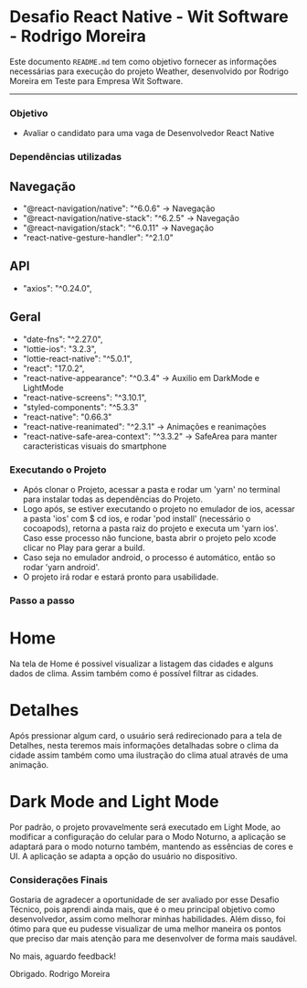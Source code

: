 # Desafio React Native - Wit Software - Rodrigo Moreira

Este documento `README.md` tem como objetivo fornecer as informações necessárias para execução do projeto Weather, desenvolvido por Rodrigo Moreira em Teste para Empresa Wit Software.

---

### Objetivo ###

* Avaliar o candidato para uma vaga de Desenvolvedor React Native

### Dependências utilizadas

## Navegação
* "@react-navigation/native": "^6.0.6" -> Navegação
* "@react-navigation/native-stack": "^6.2.5" -> Navegação
* "@react-navigation/stack": "^6.0.11" -> Navegação
* "react-native-gesture-handler": "^2.1.0"

## API
* "axios": "^0.24.0",

## Geral
* "date-fns": "^2.27.0",
* "lottie-ios": "3.2.3",
* "lottie-react-native": "^5.0.1",
* "react": "17.0.2",
* "react-native-appearance": "^0.3.4" -> Auxilio em DarkMode e LightMode
* "react-native-screens": "^3.10.1",
* "styled-components": "^5.3.3"
* "react-native": "0.66.3"
* "react-native-reanimated": "^2.3.1" -> Animações e reanimações
* "react-native-safe-area-context": "^3.3.2" -> SafeArea para manter caracteristicas visuais do smartphone

### Executando o Projeto

* Após clonar o Projeto, acessar a pasta e rodar um 'yarn' no terminal para instalar todas as dependências do Projeto.
* Logo após, se estiver executando o projeto no emulador de ios, acessar a pasta 'ios' com $ cd ios, e rodar 'pod install' (necessário o cocoapods), retorna a pasta raiz do projeto e executa um 'yarn ios'. Caso esse processo não funcione, basta abrir o projeto pelo xcode
clicar no Play para gerar a build.
* Caso seja no emulador android, o processo é automático, então so rodar 'yarn android'.
* O projeto irá rodar e estará pronto para usabilidade.

### Passo a passo

# Home
Na tela de Home é possivel visualizar a listagem das cidades e alguns dados de clima. Assim também como é possível filtrar as cidades.

# Detalhes
Após pressionar algum card, o usuário será redirecionado para a tela de Detalhes, nesta teremos mais informações detalhadas sobre o clima
da cidade assim também como uma ilustração do clima atual através de uma animação.

# Dark Mode and Light Mode
Por padrão, o projeto provavelmente será executado em Light Mode, ao modificar a configuração do celular para o Modo Noturno, a aplicação
se adaptará para o modo noturno também, mantendo as essências de cores e UI. A aplicação se adapta a opção do usuário no dispositivo.


### Considerações Finais

Gostaria de agradecer a oportunidade de ser avaliado por esse Desafio Técnico, pois aprendi ainda mais, que é o meu principal objetivo como desenvolvedor, assim como melhorar minhas habilidades.
Além disso, foi ótimo para que eu pudesse visualizar de uma melhor maneira os pontos que preciso dar mais atenção para me desenvolver de forma mais saudável.

No mais, aguardo feedback!

Obrigado.
Rodrigo Moreira
